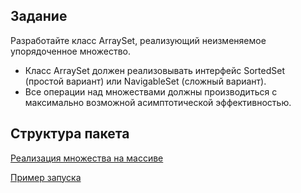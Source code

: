 ## Задание

Разработайте класс ArraySet, реализующий неизменяемое упорядоченное множество.
 * Класс ArraySet должен реализовывать интерфейс SortedSet (простой вариант) или NavigableSet (сложный вариант).
 * Все операции над множествами должны производиться с максимально возможной асимптотической эффективностью.

## Структура пакета

[Реализация множества на массиве](./ArraySet.java)

[Пример запуска](./RunArraySet.java)
